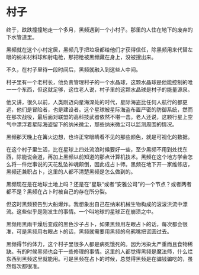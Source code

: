 # 村子

终于，跌跌撞撞地走一个多月，黑频遇到一个小村子。那里的人住在地下的废弃的下水管道里。

黑频就在这个小村定居，黑频几乎把垃圾都给他们才获得信任，除黑频用来代替左眼的纳米材料球和射电枪，那把枪被黑频藏在身上，没被搜出来。

不久，在村子里待一段时间后，黑频就融入到这些人中间。

村子里有一个老村长，他负责管理村子的一个水晶球，这颗水晶球是他能控制的唯一一个东西，但这就足够，这位老人说，村子里的这颗水晶球是村子的能量源泉。

他又讲，很久以前，人类刚迈向星海深处的时代，星际海盗比任何人航行的都更远，他们是冒险者，也是建设者。这个星球被星际海盗布置严密的防御系统，然而在那次战役，最后面对联盟的高科技武器依然不堪一击。老人还说，这颗行星上空气中漂浮着星际海盗留下的纳米微尘，那些纳米微尘可以监测周围的情况。

黑频那天晚上在篝火边想，也许正常眼睛看不见的那些颜色，就是可视化的数据。

在这个村子里生活，比在星球上四处流浪时候要好一些，至少黑频不用到处找东西，除能说会道，再加上黑频以前知道的那点计算机技术。黑频在这个地方学会怎么将一件烂事说的天花乱坠神魂颠倒，因此成占卜师。黑频在地下开一家维修店，黑频还兼职占卜，这里的人都不清楚黑频是怎么做到的。

黑频现在是在地球土地上吗？还是在“星联“或者“安雅公司”的一个节点？或者两者都不是？黑频在占卜时被自己的存在所分裂。

但这时黑频预告到大船爆炸。我想象出自己在纳米机械生物构成的滚滚洪流中漂流。这些似乎是刚发生的事情。一个叫地球的星球正在崩溃之中。

黑频用黑雨干燥后变成的黑色沙子占卜，如果黑频用左眼占卜的话，每次都会很准，可是黑频用右眼占卜的话，黑频就需要用黑频的乌鸦嘴把谎圆过去。

黑频得节约体力，这个村子里很多人都是病死饿死的。因为污染太严重而且食物稀缺。有的时候黑频也会干一些修理的事情。这里的人都觉得黑频是魔法师，什么烂东西到黑频这里就能用。可是黑频在占卜的时候，总觉得黑频是在骗钱骗吃的，虽然每次都很准。

##
